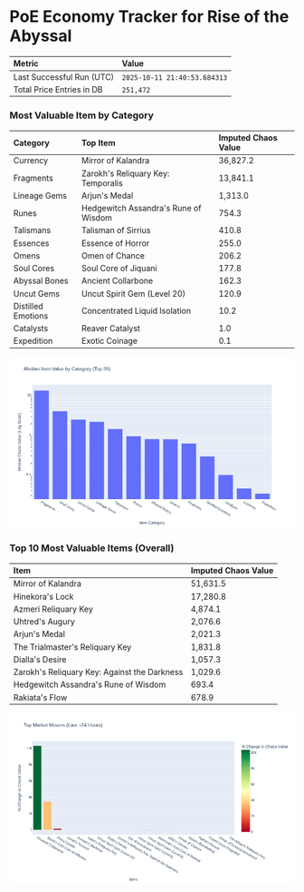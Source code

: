 # PoE Economy Tracker for Rise of the Abyssal

<!-- START_MAINTENANCE -->
| Metric | Value |
|:---|:---|
| Last Successful Run (UTC) | `2025-10-11 21:40:53.684313` |
| Total Price Entries in DB | `251,472` |

<!-- END_MAINTENANCE -->

<!-- START_DATAFRAME_DEBUG -->
<!-- END_DATAFRAME_DEBUG -->

<!-- START_CATEGORY_ANALYSIS -->
### Most Valuable Item by Category
| Category | Top Item | Imputed Chaos Value |
| :--- | :--- | :--- |
| Currency | Mirror of Kalandra | 36,827.2 |
| Fragments | Zarokh's Reliquary Key: Temporalis | 13,841.1 |
| Lineage Gems | Arjun's Medal | 1,313.0 |
| Runes | Hedgewitch Assandra's Rune of Wisdom | 754.3 |
| Talismans | Talisman of Sirrius | 410.8 |
| Essences | Essence of Horror | 255.0 |
| Omens | Omen of Chance | 206.2 |
| Soul Cores | Soul Core of Jiquani | 177.8 |
| Abyssal Bones | Ancient Collarbone | 162.3 |
| Uncut Gems | Uncut Spirit Gem (Level 20) | 120.9 |
| Distilled Emotions | Concentrated Liquid Isolation | 10.2 |
| Catalysts | Reaver Catalyst | 1.0 |
| Expedition | Exotic Coinage | 0.1 |


![Category Analysis Chart](charts/category_analysis.png)
<!-- END_ANALYSIS -->

<!-- START_ANALYSIS -->
### Top 10 Most Valuable Items (Overall)
| Item | Imputed Chaos Value |
| :--- | :--- |
| Mirror of Kalandra | 51,631.5 |
| Hinekora's Lock | 17,280.8 |
| Azmeri Reliquary Key | 4,874.1 |
| Uhtred's Augury | 2,076.6 |
| Arjun's Medal | 2,021.3 |
| The Trialmaster's Reliquary Key | 1,831.8 |
| Dialla's Desire | 1,057.3 |
| Zarokh's Reliquary Key: Against the Darkness | 1,029.6 |
| Hedgewitch Assandra's Rune of Wisdom | 693.4 |
| Rakiata's Flow | 678.9 |


![Market Movers Chart](charts/market_movers.png)
<!-- END_ANALYSIS -->
